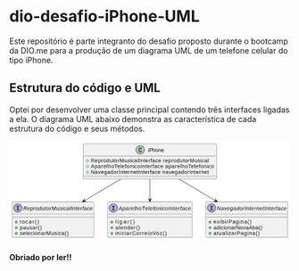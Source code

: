 # dio-desafio-iPhone-UML

Este repositório é parte integranto do desafio proposto durante o bootcamp da DIO.me para a produção de um diagrama UML de um telefone celular do tipo iPhone. 

## Estrutura do código e UML
Optei por desenvolver uma classe principal contendo três interfaces ligadas a ela. O diagrama UML abaixo demonstra as característica de cada estrutura do código e seus métodos.

<img src="/iPhone UML.jpg">


#### Obriado por ler!! 
